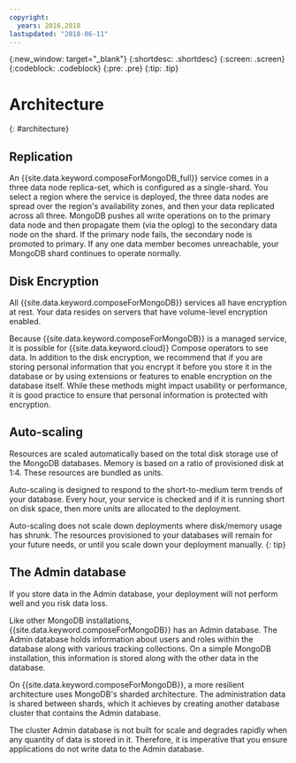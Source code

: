 ```yaml
---
copyright:
  years: 2016,2018
lastupdated: "2018-06-11"
---
```


{:new_window: target="_blank"}
{:shortdesc: .shortdesc}
{:screen: .screen}
{:codeblock: .codeblock}
{:pre: .pre}
{:tip: .tip}

# Architecture 
{: #architecture}

## Replication

An {{site.data.keyword.composeForMongoDB_full}} service comes in a three data node replica-set, which is configured as a single-shard. You select a region where the service is deployed, the three data nodes are spread over the region's availability zones, and then your data replicated across all three. MongoDB pushes all write operations on to the primary data node and then propagate them (via the oplog) to the secondary data node on the shard. If the primary node fails, the secondary node is promoted to primary. If any one data member becomes unreachable, your MongoDB shard continues to operate normally.

## Disk Encryption

All {{site.data.keyword.composeForMongoDB}} services all have encryption at rest. Your data resides on servers that have volume-level encryption enabled. 

Because {{site.data.keyword.composeForMongoDB}} is a managed service, it is possible for {{site.data.keyword.cloud}} Compose operators to see data. In addition to the disk encryption, we recommend that if you are storing personal information that you encrypt it before you store it in the database or by using extensions or features to enable encryption on the database itself. While these methods might impact usability or performance, it is good practice to ensure that personal information is protected with encryption.

## Auto-scaling

Resources are scaled automatically based on the total disk storage use of the MongoDB databases. Memory is based on a ratio of provisioned disk at 1:4. These resources are bundled as units.

Auto-scaling is designed to respond to the short-to-medium term trends of your database. Every hour, your service is checked and if it is running short on disk space, then more units are allocated to the deployment. 

Auto-scaling does not scale down deployments where disk/memory usage has shrunk. The resources provisioned to your databases will remain for your future needs, or until you scale down your deployment manually.
{: tip}

## The Admin database

If you store data in the Admin database, your deployment will not perform well and you risk data loss.

Like other MongoDB installations, {{site.data.keyword.composeForMongoDB}} has an Admin database. The Admin database holds information about users and roles within the database along with various tracking collections. On a simple MongoDB installation, this information is stored along with the other data in the database. 

On {{site.data.keyword.composeForMongoDB}}, a more resilient architecture uses MongoDB's sharded architecture. The administration data is shared between shards, which it achieves by creating another database cluster that contains the Admin database.

The cluster Admin database is not built for scale and degrades rapidly when any quantity of data is stored in it. Therefore, it is imperative that you ensure applications do not write data to the Admin database.
